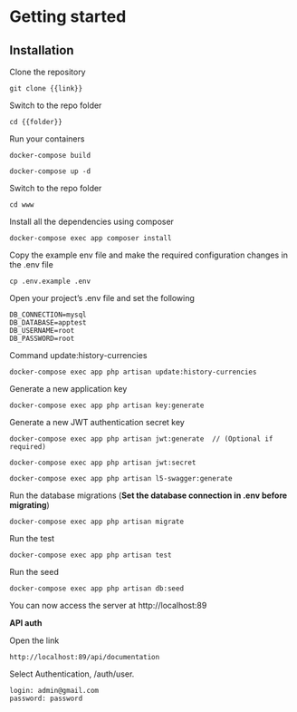 # Getting started

## Installation

Clone the repository

    git clone {{link}}

Switch to the repo folder

    cd {{folder}}

Run your containers

    docker-compose build
    
    docker-compose up -d
    
Switch to the repo folder

    cd www
    
Install all the dependencies using composer

    docker-compose exec app composer install

Copy the example env file and make the required configuration changes in the .env file

    cp .env.example .env

Open your project’s .env file and set the following

    DB_CONNECTION=mysql
    DB_DATABASE=apptest
    DB_USERNAME=root
    DB_PASSWORD=root

Command update:history-currencies

    docker-compose exec app php artisan update:history-currencies

Generate a new application key

    docker-compose exec app php artisan key:generate

Generate a new JWT authentication secret key

    docker-compose exec app php artisan jwt:generate  // (Optional if required)

    docker-compose exec app php artisan jwt:secret

    docker-compose exec app php artisan l5-swagger:generate

Run the database migrations (**Set the database connection in .env before migrating**)

    docker-compose exec app php artisan migrate

Run the test

    docker-compose exec app php artisan test
   
Run the seed
    
    docker-compose exec app php artisan db:seed

You can now access the server at http://localhost:89

**API auth**

Open the link    

    http://localhost:89/api/documentation

Select Authentication, /auth/user.

    login: admin@gmail.com
    password: password



